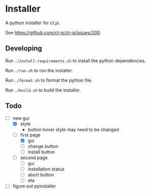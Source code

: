 # Installer

A python installer for ct.js.

See https://github.com/ct-js/ct-js/issues/200.

## Developing

Run `./install-requirements.sh` to install the python dependencies.

Run `./run.sh` to run the installer.

Run `./format.sh` to format the python file.

Run `./build.sh` to build the installer.

## Todo

-   [ ] new gui
    -   [x] style
        -   button hover style may need to be changed
    -   [ ] first page
        -   [x] gui
        -   [ ] change button
        -   [ ] install button
    -   [ ] second page
        -   [ ] gui
        -   [ ] installation status
        -   [ ] abort button
        -   [ ] eta
-   [ ] figure out pyinstaller
